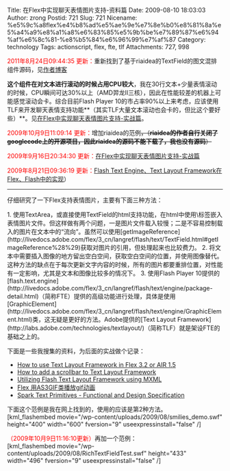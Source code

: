 Title: 在Flex中实现聊天表情图片支持-资料篇
Date: 2009-08-10 18:03:03
Author: zrong
Postid: 721
Slug: 721
Nicename: %e5%9c%a8flex%e4%b8%ad%e5%ae%9e%e7%8e%b0%e8%81%8a%e5%a4%a9%e8%a1%a8%e6%83%85%e5%9b%be%e7%89%87%e6%94%af%e6%8c%81-%e8%b5%84%e6%96%99%e7%af%87
Category: technology
Tags: actionscript, flex, fte, tlf
Attachments: 727, 998

<span style="color: red;">2011年8月24日09:44:35
更新：</span>重新找到了基于riaidea的TextField的图文混排组件源码，见[作者博客](http://www.riaidea.com/blog/archives/295.html "FP9下的图文混编组件RichTextField 2.0")

**这个组件在对文本进行滚动的时候占用CPU较大**，我在30行文本+少量表情滚动的时候，CPU瞬间可达30%以上（AMD羿龙II三核），因此在性能较差的机器上可能感觉滚动会卡。综合目前Flash
Player
10的市占率90%以上来考虑，应该使用TLF来开发聊天表情支持功能**（其实TLF大量文本滚动也会卡的，但比这个要好些）**。见[在Flex中实现聊天表情图片支持-实战篇](http://zengrong.net/post/810.htm)。

<span style="color: red;">2009年10月9日11:09:14
更新：</span>增加riaidea的范例~~，（**riaidea的作者自行关闭了googlecode上的开源项目，因此riaidea的源码不能下载了，我也没有源码**）~~

<span style="color: red;">2009年9月16日20:34:30
更新：</span>[在Flex中实现聊天表情图片支持-实战篇](http://zengrong.net/post/810.htm)

<span style="color: red;">2009年8月21日09:36:19 更新：</span>[Flash Text
Engine、Text Layout
Framework在Flex、Flash中的实现](http://zengrong.net/post/770.htm)</strong>）

------------------------------------------------------------------------

仔细研究了一下Flex支持表情图片，主要有下面三种方法：

</p>
1.  使用TextArea，或直接使用TextField的html支持功能，在html中使用\<img\>标签嵌入表情图片文件。但这样做有两个问题，一是图片文件载入较慢；二是不容易控制载入的图片在文本中的“流向”。虽然可以使用[getImageReference](http://livedocs.adobe.com/flex/3_cn/langref/flash/text/TextField.html#getImageReference%28%29)获取对图片的引用，但处理起来也比较费力。
2.  将文本中需要插入图像的地方留出空白空间，获取空白空间的位置，并使用图像替代。这种方法的缺点在于每次更新文字内容的时候，所有的图片都要重排位置，对性能有一定影响，尤其是文本和图像比较多的情况下。
3.  使用Flash Player
    10提供的[flash.text.engine](http://livedocs.adobe.com/flex/3_cn/langref/flash/text/engine/package-detail.html)（简称FTE）提供的高级功能进行处理，具体是使用[GraphicElement](http://livedocs.adobe.com/flex/3_cn/langref/flash/text/engine/GraphicElement.html)类，这无疑是更好的方法。Adobe提供的[Text
    Layout
    Framework](http://labs.adobe.com/technologies/textlayout/)（简称TLF）就是架设FTE的基础之上的。

下面是一些我搜集的资料，为后面的实战做个记录：  
<!--more-->

-   [How to use Text Layout Framework in Flex 3.2 or AIR
    1.5](http://corlan.org/2009/01/19/how-to-use-text-layout-framework-in-flex-32-or-air-15/)
-   [How to add a scrollbar to Text Layout
    Framework](http://corlan.org/2009/02/12/how-to-add-a-scrollbar-to-text-layout-framework/)
-   [Utilizing Flash Text Layout Framework using
    MXML](http://www.insideria.com/2009/06/utilizing-flash-text-layout-fr.html)
-   [Flex 用AS3GIF类播放gif动画](http://www.51toria.cn/?p=151)
-   [Spark Text Primitives - Functional and Design
    Specification](http://opensource.adobe.com/wiki/display/flexsdk/Spark+Text+Primitives)

下面这个范例是我在网上找到的，使用的应该是第2种方法。  
[kml\_flashembed movie="/wp-content/uploads/2009/08/smilies\_demo.swf"
height="400" width="600" fversion="9" useexpressinstall="false" /]

<span
style="color: red;">（2009年10月9日11:16:10更新）</span>再加一个范例：  
[kml\_flashembed
movie="/wp-content/uploads/2009/08/RichTextFieldTest.swf" height="433"
width="496" fversion="9" useexpressinstall="false" /]

